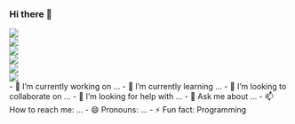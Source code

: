 ### Hi there 👋

<!--
**Aa02606896098/Aa02606896098** is a ✨ _special_ ✨ repository because its `README.md` (this file) appears on your GitHub profile.

Here are some ideas to get you started:

- 🔭 I’m currently working on ...
- 🌱 I’m currently learning ...
- 👯 I’m looking to collaborate on ...
- 🤔 I’m looking for help with ...
- 💬 Ask me about ...
- 📫 How to reach me: ...
- 😄 Pronouns: ...
- ⚡ Fun fact: ...
-->
<div> <img src="https://github-readme-stats.vercel.app/api?username=Aa02606896098&show_icons=true" /> </div>
<div> <img src="https://github-readme-stats.vercel.app/api/top-langs/?username=Aa02606896098" /> </div>
<div> <img src="https://github-readme-streak-stats.herokuapp.com/?user=Aa02606896098" /> </div>
<div> <img src="https://github-readme-activity-graph.vercel.app/graph?username=Aa02606896098" /> </div>
<div> <img src="https://visitor-badge.glitch.me/badge?page_id=Aa02606896098" /> </div>
<div> <img src="https://readme-typing-svg.herokuapp.com/?lines=闻道有先后，术业有专攻，如是而已&center=true&font=Roboto&size=27" /></div>
- 🔭 I’m currently working on ...
- 🌱 I’m currently learning ...
- 👯 I’m looking to collaborate on ...
- 🤔 I’m looking for help with ...
- 💬 Ask me about ...
- 📫 How to reach me: ...
- 😄 Pronouns: ...
- ⚡ Fun fact: Programming

